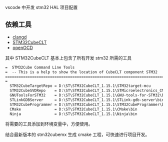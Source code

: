 vscode 中开发 stm32 HAL 项目配置

## 依赖工具
- [clangd](https://github.com/clangd/clangd/releases/tag/18.1.3)
- [STM32CubeCLT](https://www.st.com/en/development-tools/stm32cubeclt.html)
- [openOCD](https://github.com/openocd-org/openocd/releases/tag/v0.12.0)

其中 STM32CubeCLT 基本上包含了所有开发 stm32 所需的工具
```txt
=  STM32Cube Command Line Tools                                                       =
=  -- This is a help to show the location of CubeCLT component STM32   -------------  =
=======================================================================================
=                                                                                     =
  STM32CubeTargetRepo = D:\ST\STM32CubeCLT_1.15.1\STM32target-mcu
  STM32CubeSVDRepo    = D:\ST\STM32CubeCLT_1.15.1\STMicroelectronics_CMSIS_SVD
  GNUToolsForSTM32    = D:\ST\STM32CubeCLT_1.15.1\GNU-tools-for-STM32\bin
  STLinkGDBServer     = D:\ST\STM32CubeCLT_1.15.1\STLink-gdb-server\bin
  STM32CubeProgrammer = D:\ST\STM32CubeCLT_1.15.1\STM32CubeProgrammer\bin
  CMake               = D:\ST\STM32CubeCLT_1.15.1\CMake\bin
  Ninja               = D:\ST\STM32CubeCLT_1.15.1\Ninja\bin
```
将需要的工具添加到环境变量中，方便使用。

结合最新版本的 stm32cubemx 生成 cmake 工程，可快速进行项目开发。